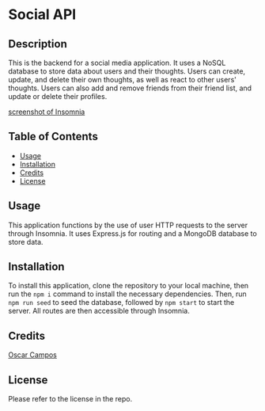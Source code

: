 # Social API

## Description

This is the backend for a social media application. It uses a NoSQL database to store data about users and their thoughts. Users can create, update, and delete their own thoughts, as well as react to other users' thoughts. Users can also add and remove friends from their friend list, and update or delete their profiles.

[screenshot of Insomnia](./public/assets/insomnia_api.png)

## Table of Contents

- [Usage](#usage)
- [Installation](#installation)
- [Credits](#credits)
- [License](#license)

## Usage

This application functions by the use of user HTTP requests to the server through Insomnia. It uses Express.js for routing and a MongoDB database to store data. 

## Installation

To install this application, clone the repository to your local machine, then run the `npm i` command to install the necessary dependencies. Then, run `npm run seed` to seed the database, followed by `npm start` to start the server. All routes are then accessible through Insomnia.

## Credits

[Oscar Campos](https://github.com/oscarc691)

## License

Please refer to the license in the repo.